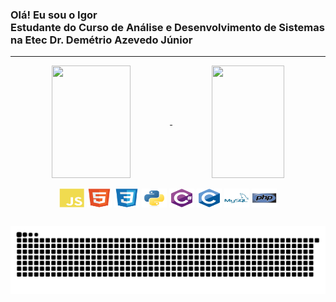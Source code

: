 ### Olá! Eu sou o Igor <br>Estudante do Curso de Análise e Desenvolvimento de Sistemas na Etec Dr. Demétrio Azevedo Júnior<br>
--------------------------------
<div align="center" style="display: inline_block" width="100%">
  <a href="https://github.com/IgorEnricoFP">
  <img align="center" height="180em" width="50%" src="https://github-readme-stats.vercel.app/api?username=IgorEnricoFP&show_icons=true&theme=react&include_all_commits=true&count_private=true"/>
  </a>
  <a href="https://github.com/IgorEnricoFP">
  <img align="center" height="180em" width="48%" src="https://github-readme-stats.vercel.app/api/top-langs/?username=IgorEnricoFP&layout=compact&langs_count=7&theme=react"/>
  </a>
</div>

<div align="center" style="display: inline_block"><br>
  <img align="center" alt="igor-Js" height="30" width="40" src="https://raw.githubusercontent.com/devicons/devicon/master/icons/javascript/javascript-plain.svg">
  <img align="center" alt="igor-HTML" height="30" width="40" src="https://raw.githubusercontent.com/devicons/devicon/master/icons/html5/html5-original.svg">
  <img align="center" alt="igor-CSS" height="30" width="40" src="https://raw.githubusercontent.com/devicons/devicon/master/icons/css3/css3-original.svg">
  <img align="center" alt="igor-Python" height="30" width="40" src="https://raw.githubusercontent.com/devicons/devicon/master/icons/python/python-original.svg">
  <img align="center" alt="igor-Csharp" height="30" width="40" src="https://raw.githubusercontent.com/devicons/devicon/master/icons/csharp/csharp-original.svg">
  <img align="center" alt="igor-C" height="30" width="40" src="https://github.com/devicons/devicon/blob/master/icons/c/c-original.svg">
  <img align="center" alt="igor-MySQL" height="30" width="40" src="https://github.com/devicons/devicon/blob/master/icons/mysql/mysql-plain-wordmark.svg">
  <img align="center" alt="igor-PHP" height="30" width="40" src="https://github.com/devicons/devicon/blob/master/icons/php/php-original.svg">
</div>

  ##
  
 ![Snake animation](https://github.com/IgorEnricoFP/IgorEnricoFP/blob/output/github-contribution-grid-snake.svg)
  
